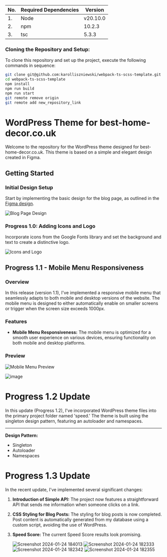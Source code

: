 | No. | Required Dependencies | Version  |
| --- | --------------------- | -------- |
| 1.  | Node                  | v20.10.0 |
| 2.  | npm                   | 10.2.3   |
| 3.  | tsc                   | 5.3.3    |

### Cloning the Repository and Setup:

To clone this repository and set up the project, execute the following commands in sequence:

```bash
git clone git@github.com:karolliszniewski/webpack-ts-scss-template.git
cd webpack-ts-scss-template
npm install
npm run build
npm run start
git remote remove origin
git remote add new_repository_link
```

# WordPress Theme for best-home-decor.co.uk

Welcome to the repository for the WordPress theme designed for best-home-decor.co.uk. This theme is based on a simple and elegant design created in Figma.

## Getting Started

### Initial Design Setup

Start by implementing the basic design for the blog page, as outlined in the [Figma design](https://www.figma.com/file/H5o2vEkH0mv9NcHWGCQt45/Untitled?type=design&mode=design&t=0Xxh1dmZiEJWyPAY-1).

![Blog Page Design](https://github.com/karolliszniewski/WordpressTheme-best-home-decor.co.uk/assets/105976690/8756c024-2a13-4928-b779-dc9642d6a487)

### Progress 1.0: Adding Icons and Logo

Incorporate icons from the Google Fonts library and set the background and text to create a distinctive logo.

![Icons and Logo](https://github.com/karolliszniewski/WordpressTheme-best-home-decor.co.uk/assets/105976690/72c8f136-f960-4c61-b786-1b1732bb5bc8)

## Progress 1.1 - Mobile Menu Responsiveness

### Overview

In this release (version 1.1), I've implemented a responsive mobile menu that seamlessly adapts to both mobile and desktop versions of the website. The mobile menu is designed to either automatically enable on smaller screens or trigger when the screen size exceeds 1000px.

### Features

- **Mobile Menu Responsiveness:** The mobile menu is optimized for a smooth user experience on various devices, ensuring functionality on both mobile and desktop platforms.

### Preview

![Mobile Menu Preview](https://github.com/karolliszniewski/WordpressTheme-best-home-decor.co.uk/assets/105976690/6c1e2ca9-c14b-4458-acbc-25b5e532e123)

![image](https://github.com/karolliszniewski/WordpressTheme-best-home-decor.co.uk/assets/105976690/37014610-3e0d-4294-a40f-278a3e4f84aa)

# Progress 1.2 Update

In this update (Progress 1.2), I've incorporated WordPress theme files into the primary project folder named 'speed.' The theme is built using the singleton design pattern, featuring an autoloader and namespaces.

---

**Design Pattern:**

- Singleton
- Autoloader
- Namespaces

# Progress 1.3 Update

In the recent update, I've implemented several significant changes:

1. **Introduction of Simple API:** The project now features a straightforward API that sends me information when someone clicks on a link.

2. **CSS Styling for Blog Posts:** The styling for blog posts is now completed. Post content is automatically generated from my database using a custom script, avoiding the use of WordPress.

3. **Speed Score:** The current Speed Score results look promising.

   ![Screenshot 2024-01-24 184013](https://github.com/karolliszniewski/WordpressTheme-best-home-decor.co.uk/assets/105976690/4c7310bd-588f-4642-8a0f-0149228ecd8a)
   ![Screenshot 2024-01-24 182333](https://github.com/karolliszniewski/WordpressTheme-best-home-decor.co.uk/assets/105976690/8b19370d-a26f-43c4-95cf-aa7def0a65a8)
   ![Screenshot 2024-01-24 182342](https://github.com/karolliszniewski/WordpressTheme-best-home-decor.co.uk/assets/105976690/77c08709-7361-460d-aa80-391166caf59c)
   ![Screenshot 2024-01-24 182355](https://github.com/karolliszniewski/WordpressTheme-best-home-decor.co.uk/assets/105976690/74953f05-fe3c-4644-aa9d-d6a816df1104)
